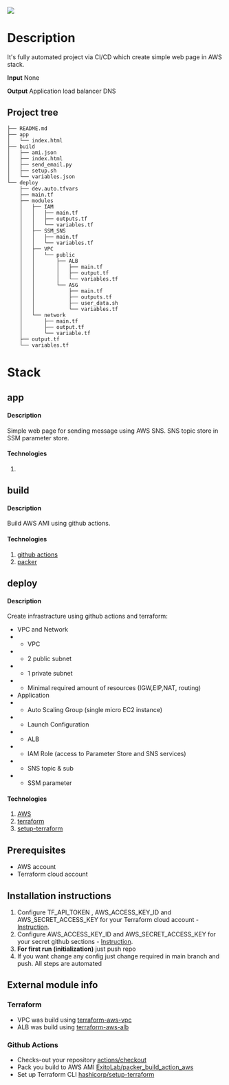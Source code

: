 <img src="https://github.com/mrthehavok/CS_DevOps/workflows/CI_CD/badge.svg?branch=mastersd"><br>

# Description 
It's fully automated project via CI/CD which create simple web page in AWS stack.

**Input**
None

**Output**
Application load balancer DNS

## Project tree 
```
├── README.md
├── app
│   └── index.html
├── build
│   ├── ami.json
│   ├── index.html
│   ├── send_email.py
│   ├── setup.sh
│   └── variables.json
└── deploy
    ├── dev.auto.tfvars
    ├── main.tf
    ├── modules
    │   ├── IAM
    │   │   ├── main.tf
    │   │   ├── outputs.tf
    │   │   └── variables.tf
    │   ├── SSM_SNS
    │   │   ├── main.tf
    │   │   └── variables.tf
    │   ├── VPC
    │   │   └── public
    │   │       ├── ALB
    │   │       │   ├── main.tf
    │   │       │   ├── output.tf
    │   │       │   └── variables.tf
    │   │       └── ASG
    │   │           ├── main.tf
    │   │           ├── outputs.tf
    │   │           ├── user_data.sh
    │   │           └── variables.tf
    │   └── network
    │       ├── main.tf
    │       ├── output.tf
    │       └── variable.tf
    ├── output.tf
    └── variables.tf

```

# Stack 
## app
#### Description
Simple web page for sending message using AWS SNS. SNS topic store in SSM parameter store.

#### Technologies
1. 



## build
#### Description
Build AWS AMI using github actions.

#### Technologies
1. [github actions](https://docs.github.com/en/actions)
2. [packer](https://www.packer.io/docs)


## deploy
#### Description
Create infrastracture using github actions and terraform:

- VPC and Network
- - VPC
- - 2 public subnet
- - 1 private subnet
- - Minimal required amount of resources (IGW,EIP,NAT, routing)
- Application
- - Auto Scaling Group (single micro EC2 instance)
- - Launch Configuration
- - ALB
- - IAM Role (access to Parameter Store and SNS services)
- - SNS topic & sub
- - SSM parameter

#### Technologies
1. [AWS](https://docs.aws.amazon.com/)
2. [terraform](https://www.terraform.io/docs/index.html)
3. [setup-terraform](https://github.com/hashicorp/setup-terraform)

## Prerequisites
- AWS account
- Terraform cloud account

## Installation instructions
1. Configure TF_API_TOKEN , AWS_ACCESS_KEY_ID and AWS_SECRET_ACCESS_KEY for your Terraform cloud account - [Instruction](https://learn.hashicorp.com/tutorials/terraform/github-actions).
2. Configure AWS_ACCESS_KEY_ID and AWS_SECRET_ACCESS_KEY for your secret github sections -  [Instruction](https://docs.github.com/en/actions/security-guides/encrypted-secrets).
3. **For first run (initialization)** just push repo
4. If you want change any config just change required in main branch and push. All steps are automated

## External module info
### Terraform
- VPC was build using  [terraform-aws-vpc](https://github.com/terraform-aws-modules/terraform-aws-vpc)
- ALB was build using  [terraform-aws-alb](https://github.com/terraform-aws-modules/terraform-aws-alb)

### Github Actions
- Checks-out your repository [actions/checkout](https://github.com/marketplace/actions/checkout)
- Pack you build to AWS AMI [ExitoLab/packer_build_action_aws](https://github.com/marketplace/actions/packer-build-on-aws)
- Set up Terraform CLI [hashicorp/setup-terraform](https://github.com/marketplace/actions/hashicorp-setup-terraform)


